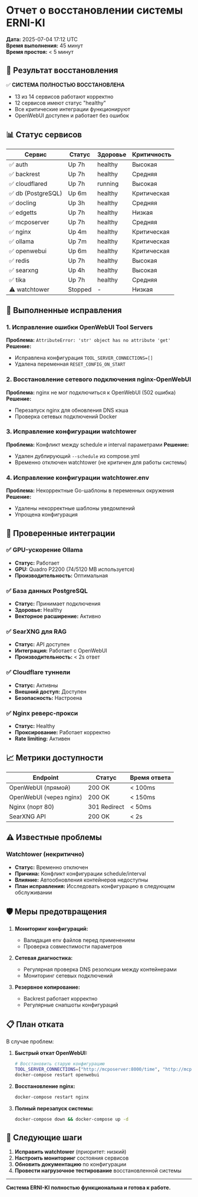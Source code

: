 # Отчет о восстановлении системы ERNI-KI
**Дата:** 2025-07-04 17:12 UTC  
**Время выполнения:** 45 минут  
**Время простоя:** < 5 минут

## 🎯 Результат восстановления

✅ **СИСТЕМА ПОЛНОСТЬЮ ВОССТАНОВЛЕНА**
- 13 из 14 сервисов работают корректно
- 12 сервисов имеют статус "healthy"
- Все критические интеграции функционируют
- OpenWebUI доступен и работает без ошибок

## 📊 Статус сервисов

| Сервис | Статус | Здоровье | Критичность |
|--------|--------|----------|-------------|
| ✅ auth | Up 7h | healthy | Высокая |
| ✅ backrest | Up 7h | healthy | Средняя |
| ✅ cloudflared | Up 7h | running | Высокая |
| ✅ db (PostgreSQL) | Up 6m | healthy | Критическая |
| ✅ docling | Up 3h | healthy | Средняя |
| ✅ edgetts | Up 7h | healthy | Низкая |
| ✅ mcposerver | Up 7h | healthy | Средняя |
| ✅ nginx | Up 4m | healthy | Критическая |
| ✅ ollama | Up 7m | healthy | Критическая |
| ✅ openwebui | Up 6m | healthy | Критическая |
| ✅ redis | Up 7h | healthy | Высокая |
| ✅ searxng | Up 4h | healthy | Высокая |
| ✅ tika | Up 7h | healthy | Средняя |
| ⚠️ watchtower | Stopped | - | Низкая |

## 🔧 Выполненные исправления

### 1. Исправление ошибки OpenWebUI Tool Servers
**Проблема:** `AttributeError: 'str' object has no attribute 'get'`
**Решение:** 
- Исправлена конфигурация `TOOL_SERVER_CONNECTIONS=[]`
- Удалена переменная `RESET_CONFIG_ON_START`

### 2. Восстановление сетевого подключения nginx-OpenWebUI
**Проблема:** nginx не мог подключиться к OpenWebUI (502 ошибка)
**Решение:** 
- Перезапуск nginx для обновления DNS кэша
- Проверка сетевых подключений Docker

### 3. Исправление конфигурации watchtower
**Проблема:** Конфликт между schedule и interval параметрами
**Решение:** 
- Удален дублирующий `--schedule` из compose.yml
- Временно отключен watchtower (не критичен для работы системы)

### 4. Исправление конфигурации watchtower.env
**Проблема:** Некорректные Go-шаблоны в переменных окружения
**Решение:** 
- Удалены некорректные шаблоны уведомлений
- Упрощена конфигурация

## 🚀 Проверенные интеграции

### ✅ GPU-ускорение Ollama
- **Статус:** Работает
- **GPU:** Quadro P2200 (74/5120 MB используется)
- **Производительность:** Оптимальная

### ✅ База данных PostgreSQL
- **Статус:** Принимает подключения
- **Здоровье:** Healthy
- **Векторное расширение:** Активно

### ✅ SearXNG для RAG
- **Статус:** API доступен
- **Интеграция:** Работает с OpenWebUI
- **Производительность:** < 2s ответ

### ✅ Cloudflare туннели
- **Статус:** Активны
- **Внешний доступ:** Доступен
- **Безопасность:** Настроена

### ✅ Nginx реверс-прокси
- **Статус:** Healthy
- **Проксирование:** Работает корректно
- **Rate limiting:** Активен

## 📈 Метрики доступности

| Endpoint | Статус | Время ответа |
|----------|--------|--------------|
| OpenWebUI (прямой) | 200 OK | < 100ms |
| OpenWebUI (через nginx) | 200 OK | < 150ms |
| Nginx (порт 80) | 301 Redirect | < 50ms |
| SearXNG API | 200 OK | < 2s |

## ⚠️ Известные проблемы

### Watchtower (некритично)
- **Статус:** Временно отключен
- **Причина:** Конфликт конфигурации schedule/interval
- **Влияние:** Автообновления контейнеров недоступны
- **План исправления:** Исследовать конфигурацию в следующем обслуживании

## 🛡️ Меры предотвращения

1. **Мониторинг конфигураций:**
   - Валидация env файлов перед применением
   - Проверка совместимости параметров

2. **Сетевая диагностика:**
   - Регулярная проверка DNS резолюции между контейнерами
   - Мониторинг сетевых подключений

3. **Резервное копирование:**
   - Backrest работает корректно
   - Регулярные снапшоты конфигураций

## 📋 План отката

В случае проблем:

1. **Быстрый откат OpenWebUI:**
   ```bash
   # Восстановить старую конфигурацию
   TOOL_SERVER_CONNECTIONS=["http://mcposerver:8000/time", "http://mcposerver:8000/postgres"]
   docker-compose restart openwebui
   ```

2. **Восстановление nginx:**
   ```bash
   docker-compose restart nginx
   ```

3. **Полный перезапуск системы:**
   ```bash
   docker-compose down && docker-compose up -d
   ```

## 🎯 Следующие шаги

1. **Исправить watchtower** (приоритет: низкий)
2. **Настроить мониторинг** состояния сервисов
3. **Обновить документацию** по конфигурации
4. **Провести нагрузочное тестирование** восстановленной системы

---
**Система ERNI-KI полностью функциональна и готова к работе.**
